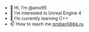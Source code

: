 - 👋 Hi, I’m @amx95
- 👀 I’m interested in Unreal Engine 4
- 🌱 I’m currently learning C++
- 📫 How to reach me proban1@bk.ru

<!---
amx95/amx95 is a ✨ special ✨ repository because its `README.md` (this file) appears on your GitHub profile.
You can click the Preview link to take a look at your changes.
--->
